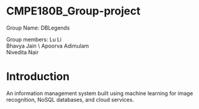 # CMPE180B_Group-project

Group Name: DBLegends

Group members:
Lu Li \
Bhavya Jain \ 
Apoorva Adimulam \
Nivedita Nair 

# Introduction
An information management system built using machine learning for image recognition, NoSQL databases, and cloud services.
